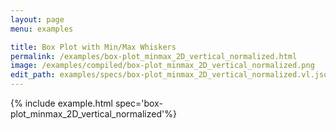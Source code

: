 ```yaml
---
layout: page
menu: examples

title: Box Plot with Min/Max Whiskers
permalink: /examples/box-plot_minmax_2D_vertical_normalized.html
image: /examples/compiled/box-plot_minmax_2D_vertical_normalized.png
edit_path: examples/specs/box-plot_minmax_2D_vertical_normalized.vl.json
---
```




{% include example.html spec='box-plot_minmax_2D_vertical_normalized'%}
